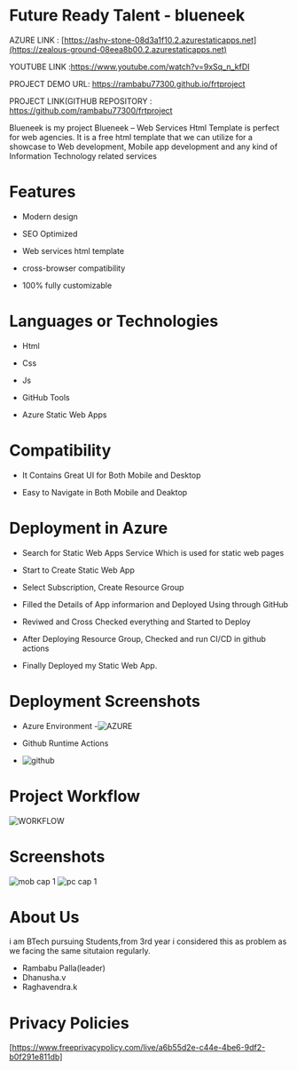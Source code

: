 # Future Ready Talent - blueneek



AZURE LINK : [https://ashy-stone-08d3a1f10.2.azurestaticapps.net](https://zealous-ground-08eea8b00.2.azurestaticapps.net)

YOUTUBE LINK :https://www.youtube.com/watch?v=9xSq_n_kfDI

PROJECT DEMO URL: https://rambabu77300.github.io/frtproject


PROJECT LINK(GITHUB REPOSITORY : https://github.com/rambabu77300/frtproject





Blueneek is my project Blueneek – Web Services Html Template is perfect for web agencies. It is a free html template that we can utilize for a showcase to Web development, Mobile app development and any kind of Information Technology related services

# Features
-  Modern design

- SEO Optimized

-  Web services html template

-  cross-browser compatibility
  
-  100% fully customizable


# Languages or Technologies

-  Html

-  Css

-  Js

-  GitHub Tools

-  Azure Static Web Apps

# Compatibility
 -  It Contains Great UI for Both Mobile and Desktop
 
 -  Easy to Navigate in Both Mobile and Deaktop

# Deployment in Azure

-  Search for Static Web Apps Service Which is used for static web pages

-  Start to Create Static Web App

-  Select Subscription, Create Resource Group 

-  Filled the Details of App informarion and Deployed Using through GitHub

-  Reviwed and Cross Checked everything and Started to Deploy 

-  After Deploying Resource Group, Checked and run CI/CD in github actions 

-  Finally Deployed my Static Web App.

# Deployment  Screenshots

- Azure Environment
-![AZURE](https://user-images.githubusercontent.com/116428143/198546868-dd5b9069-93f1-4e29-ae89-3ee1fd7ca600.PNG)



- Github Runtime Actions
- ![github](https://user-images.githubusercontent.com/116428143/198547000-836be139-5c61-4e98-86cd-032b614a57aa.PNG)


# Project Workflow

![WORKFLOW](https://user-images.githubusercontent.com/116428143/198546849-48cba8e0-5a82-45c5-8b0a-3cb28d4074fd.PNG)



 
# Screenshots
![mob cap 1](https://user-images.githubusercontent.com/116428143/198545323-313a5cdf-a3b5-41d3-9ed2-9552dcf9a8fe.PNG)
![pc cap 1](https://user-images.githubusercontent.com/116428143/198545338-b898cfff-d89f-4766-8a86-e9ada629494c.PNG)


# About Us
i am BTech pursuing Students,from 3rd year i considered this as problem as we facing the same situtaion regularly.

- Rambabu Palla(leader)
- Dhanusha.v
- Raghavendra.k



# Privacy Policies 
[https://www.freeprivacypolicy.com/live/a6b55d2e-c44e-4be6-9df2-b0f291e811db]
